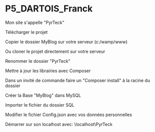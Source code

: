# P5_DARTOIS_Franck
Mon site s'appelle "PyrTeck"

Télécharger le projet

Copier le dossier MyBlog sur votre serveur (c:/wamp/www)

Ou cloner le projet directement sur votre serveur

Renommer le dossier "PyrTeck"

Mettre à jour les librairies avec Composer

Dans un invité de commande faire un "Composer install" à la racine du dossier

Créer la Base "MyBlog" dans MySQL

Importer le fichier du dossier SQL

Modifier le fichier Config.json avec vos données personnelles

Démarrer sur son localhost avec: \localhost\PyrTeck
